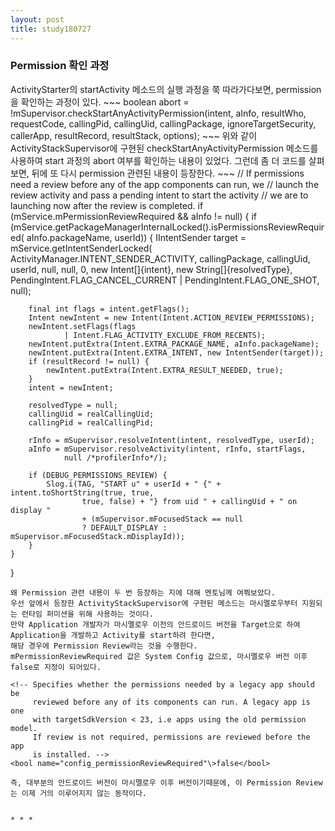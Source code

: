 ```yaml
---
layout: post
title: study180727
---
```


<h3>Permission 확인 과정</h3>
ActivityStarter의 startActivity 메소드의 실행 과정을 쭉 따라가다보면, permission을 확인하는 과정이 있다.
~~~
boolean abort = !mSupervisor.checkStartAnyActivityPermission(intent, aInfo, resultWho,
                requestCode, callingPid, callingUid, callingPackage, ignoreTargetSecurity, callerApp,
                resultRecord, resultStack, options);
~~~
위와 같이 ActivityStackSupervisor에 구현된 checkStartAnyActivityPermission 메소드를 사용하여 start 과정의 abort 여부를 확인하는 내용이 있었다.   
그런데 좀 더 코드를 살펴보면, 뒤에 또 다시 permission 관련된 내용이 등장한다.
~~~
// If permissions need a review before any of the app components can run, we
// launch the review activity and pass a pending intent to start the activity
// we are to launching now after the review is completed.
if (mService.mPermissionReviewRequired && aInfo != null) {
    if (mService.getPackageManagerInternalLocked().isPermissionsReviewRequired(
            aInfo.packageName, userId)) {
        IIntentSender target = mService.getIntentSenderLocked(
                ActivityManager.INTENT_SENDER_ACTIVITY, callingPackage,
                callingUid, userId, null, null, 0, new Intent[]{intent},
                new String[]{resolvedType}, PendingIntent.FLAG_CANCEL_CURRENT
                        | PendingIntent.FLAG_ONE_SHOT, null);

        final int flags = intent.getFlags();
        Intent newIntent = new Intent(Intent.ACTION_REVIEW_PERMISSIONS);
        newIntent.setFlags(flags
                | Intent.FLAG_ACTIVITY_EXCLUDE_FROM_RECENTS);
        newIntent.putExtra(Intent.EXTRA_PACKAGE_NAME, aInfo.packageName);
        newIntent.putExtra(Intent.EXTRA_INTENT, new IntentSender(target));
        if (resultRecord != null) {
            newIntent.putExtra(Intent.EXTRA_RESULT_NEEDED, true);
        }
        intent = newIntent;

        resolvedType = null;
        callingUid = realCallingUid;
        callingPid = realCallingPid;

        rInfo = mSupervisor.resolveIntent(intent, resolvedType, userId);
        aInfo = mSupervisor.resolveActivity(intent, rInfo, startFlags,
                null /*profilerInfo*/);

        if (DEBUG_PERMISSIONS_REVIEW) {
            Slog.i(TAG, "START u" + userId + " {" + intent.toShortString(true, true,
                    true, false) + "} from uid " + callingUid + " on display "
                    + (mSupervisor.mFocusedStack == null
                    ? DEFAULT_DISPLAY : mSupervisor.mFocusedStack.mDisplayId));
        }
    }
}
~~~
왜 Permission 관련 내용이 두 번 등장하는 지에 대해 멘토님께 여쭤보았다.   
우선 앞에서 등장한 ActivityStackSupervisor에 구현된 메소드는 마시멜로우부터 지원되는 런타임 퍼미션을 위해 사용하는 것이다.   
만약 Application 개발자가 마시멜로우 이전의 안드로이드 버전을 Target으로 하여 Application을 개발하고 Activity를 start하려 한다면,   
해당 경우에 Permission Review라는 것을 수행한다.   
mPermissionReviewRequired 값은 System Config 값으로, 마시멜로우 버전 이후 false로 지정이 되어있다.

<!-- Specifies whether the permissions needed by a legacy app should be
     reviewed before any of its components can run. A legacy app is one
     with targetSdkVersion < 23, i.e apps using the old permission model.
     If review is not required, permissions are reviewed before the app
     is installed. -->
<bool name="config_permissionReviewRequired"\>false</bool>

즉, 대부분의 안드로이드 버전이 마시멜로우 이후 버전이기때문에, 이 Permission Review는 이제 거의 이루어지지 않는 동작이다.   


* * *
